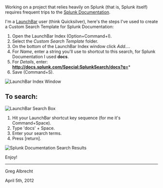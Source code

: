 Working on a project that relies heavily on Splunk (that is, Splunk itself)
requires frequent trips to the [Splunk Documentation](http://docs.splunk.com).

I'm a [LaunchBar](http://www.obdev.at/products/launchbar/index.html) user
(think Quicksilver), here's the steps I've used to create a Custom Search
Template for Splunk Documentation:

1. Open the LaunchBar Index (Option+Command+I).
2. Select the *Custom Search Template* folder.
3. On the bottom of the LaunchBar Index window click *Add...*.
4. For *Name*, enter a string you'll use to shortcut to this search, for
   Splunk Documentation I used **docs**.
4. For *Details*, enter: **http://docs.splunk.com/Special:SplunkSearch/docs?q=***
5. Save (Command+S).

![LaunchBar Index Window](http://dl.dropbox.com/u/4036736/Screenshots/2b88.png)

## To search:

![LaunchBar Search Box](http://dl.dropbox.com/u/4036736/Screenshots/-r49.png)

1. Hit your LaunchBar shortcut key sequence (for me it's Command+Space).
2. Type 'docs' + Space.
3. Enter your search terms.
4. Press [return].

![Splunk Documentation Search Results](http://dl.dropbox.com/u/4036736/Screenshots/mbfi.png)

Enjoy!

---
Greg Albrecht

April 5th, 2012
